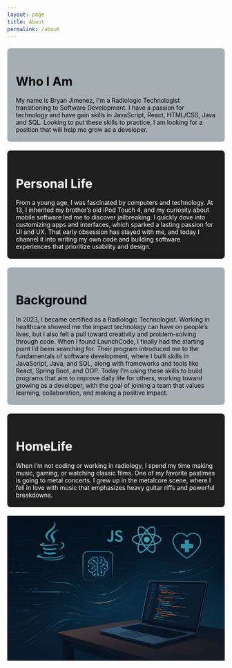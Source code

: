```yaml
---
layout: page  
title: About
permalink: /about
---
```



<div style="background:#A5AEB2; padding:20px; margin:20px 0; border-radius:8px; color: black">
<h1>Who I Am</h1>
<p class="whoiam-paragraph" style="margin:0; "> My name is Bryan Jimenez, I'm a Radiologic Technologist transitioning to Software Development. 
  I have a passion for technology and have gain skills in JavaScript, React, HTML/CSS, Java and SQL. 
  Looking to put these skills to practice, I am looking for a position that will help me grow as a developer. </p>
</div>

  <div style="background:#1e1e1e; padding:20px; margin:20px 0; border-radius:8px; color: white">
  <h1>Personal Life</h1>
  <p class="background-paragraph" style="margin:0;">
      From a young age, I was fascinated by computers and technology. At 13, I inherited my brother’s old iPod Touch 4, and my curiosity about mobile software led me to discover jailbreaking. I quickly dove into customizing apps and interfaces, which sparked a lasting passion for UI and UX. That early obsession has stayed with me, and today I channel it into writing my own code and building software experiences that prioritize usability and design.

  </p>
  </div>

<div style="background:#A5AEB2; padding:20px; margin:20px 0; border-radius:8px; color: black">
<h1>Background</h1>
<p class="background-paragraph" style="margin:0;"> 
In 2023, I became certified as a Radiologic Technologist. Working in healthcare showed me the impact technology can have on people’s lives, but I also felt a pull toward creativity and problem-solving through code. When I found LaunchCode, I finally had the starting point I’d been searching for. Their program introduced me to the fundamentals of software development, where I built skills in JavaScript, Java, and SQL, along with frameworks and tools like React, Spring Boot, and OOP. Today I’m using these skills to build programs that aim to improve daily life for others, working toward growing as a developer, with the goal of joining a team that values learning, collaboration, and making a positive impact.
</p>
</div>

<div style="background:#1e1e1e; padding:20px; margin:20px 0; border-radius:8px; color: white">
<h1>HomeLife</h1>
<p class="homelife-paragraph" style="margin:0; "> 
When I’m not coding or working in radiology, I spend my time making music, gaming, or watching classic films. One of my favorite pastimes is going to metal concerts. I grew up in the metalcore scene, where I fell in love with music that emphasizes heavy guitar riffs and powerful breakdowns.     
</p>
</div>

![home image](/assets/img/homeimg.png)






